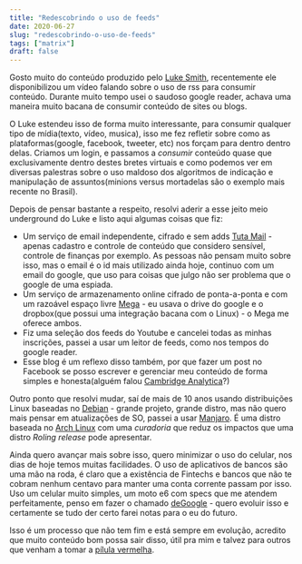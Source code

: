 ```yaml
---
title: "Redescobrindo o uso de feeds"
date: 2020-06-27
slug: "redescobrindo-o-uso-de-feeds"
tags: ["matrix"]
draft: false
---
```


Gosto muito do conteúdo produzido pelo [Luke Smith](https://lukesmith.xyz/), recentemente ele disponibilizou um vídeo falando sobre o uso de rss para consumir conteúdo. Durante muito tempo usei o saudoso google reader, achava uma maneira muito bacana de consumir conteúdo de sites ou blogs.

O Luke estendeu isso de forma muito interessante, para consumir qualquer tipo de mídia(texto, vídeo, musica), isso me fez refletir sobre como as plataformas(google, facebook, tweeter, etc) nos forçam para dentro dentro delas. Criamos um login, e passamos a *consumir* conteúdo quase que exclusivamente dentro destes bretes virtuais e como podemos ver em diversas palestras sobre o uso maldoso dos algoritmos de indicação e manipulação de assuntos(minions versus mortadelas são o exemplo mais recente no Brasil).

Depois de pensar bastante a respeito, resolvi aderir a esse jeito meio underground do Luke e listo aqui algumas coisas que fiz:

  * Um serviço de email independente, cifrado e sem adds [Tuta Mail](https://tutanota.com/secure-email/) - apenas cadastro e controle de conteúdo que considero sensível, controle de finanças por exemplo. As pessoas não pensam muito sobre isso, mas o email é o id mais utilizado ainda hoje, continuo com um email do google, que uso para coisas que julgo não ser problema que o google de uma espiada.
  * Um serviço de armazenamento online cifrado de ponta-a-ponta e com um razoável espaço livre [Mega](https://mega.nz) - eu usava o drive do google e o dropbox(que possui uma integração bacana com o Linux) - o Mega me oferece ambos.
  * Fiz uma seleção dos feeds do Youtube e cancelei todas as minhas inscrições, passei a usar um leitor de feeds, como nos tempos do google reader.
  * Esse blog é um reflexo disso também, por que fazer um post no Facebook se posso escrever e gerenciar meu conteúdo de forma simples e honesta(alguém falou [Cambridge Analytica](https://en.wikipedia.org/wiki/Facebook%E2%80%93Cambridge_Analytica_data_scandal)?)

Outro ponto que resolvi mudar, saí de mais de 10 anos usando distribuições Linux baseadas no [Debian](https://debian.org) - grande projeto, grande distro, mas não quero mais pensar em atualizações de SO, passei a usar [Manjaro](https://manjaro.org/). É uma distro baseada no [Arch Linux](https://www.archlinux.org/) com uma *curadoria* que reduz os impactos que uma distro *Roling release* pode apresentar.

Ainda quero avançar mais sobre isso, quero minimizar o uso do celular, nos dias de hoje temos muitas facilidades. O uso de aplicativos de bancos são uma mão na roda, é claro que a existência de Fintechs e bancos que não te cobram nenhum centavo para manter uma conta corrente passam por isso. Uso um celular muito simples, um moto e6 com specs que me atendem perfeitamente, penso em fazer o chamado [deGoogle](https://youtu.be/WSNGK9gmdpg) - quero evoluir isso e certamente se tudo der certo farei notas para o eu do futuro.

Isso é um processo que não tem fim e está sempre em evolução, acredito que muito conteúdo bom possa sair disso, útil pra mim e talvez para outros que venham a tomar a [pílula vermelha](https://en.wikipedia.org/wiki/The_Matrix).
